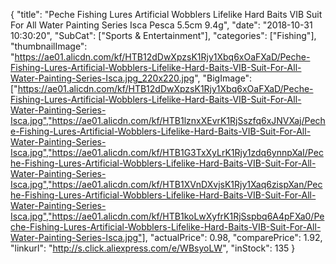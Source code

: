 {
	"title": "Peche Fishing Lures Artificial Wobblers Lifelike Hard Baits VIB Suit For All Water Painting Series Isca Pesca 5.5cm 9.4g",
	"date": "2018-10-31 10:30:20",
	"SubCat": ["Sports & Entertainment"],
	"categories": ["Fishing"],
	"thumbnailImage": "https://ae01.alicdn.com/kf/HTB12dDwXpzsK1Rjy1Xbq6xOaFXaD/Peche-Fishing-Lures-Artificial-Wobblers-Lifelike-Hard-Baits-VIB-Suit-For-All-Water-Painting-Series-Isca.jpg_220x220.jpg",
	"BigImage": ["https://ae01.alicdn.com/kf/HTB12dDwXpzsK1Rjy1Xbq6xOaFXaD/Peche-Fishing-Lures-Artificial-Wobblers-Lifelike-Hard-Baits-VIB-Suit-For-All-Water-Painting-Series-Isca.jpg","https://ae01.alicdn.com/kf/HTB1lznxXEvrK1RjSszfq6xJNVXaj/Peche-Fishing-Lures-Artificial-Wobblers-Lifelike-Hard-Baits-VIB-Suit-For-All-Water-Painting-Series-Isca.jpg","https://ae01.alicdn.com/kf/HTB1G3TxXyLrK1Rjy1zdq6ynnpXaI/Peche-Fishing-Lures-Artificial-Wobblers-Lifelike-Hard-Baits-VIB-Suit-For-All-Water-Painting-Series-Isca.jpg","https://ae01.alicdn.com/kf/HTB1XVnDXvjsK1Rjy1Xaq6zispXan/Peche-Fishing-Lures-Artificial-Wobblers-Lifelike-Hard-Baits-VIB-Suit-For-All-Water-Painting-Series-Isca.jpg","https://ae01.alicdn.com/kf/HTB1koLwXyfrK1RjSspbq6A4pFXa0/Peche-Fishing-Lures-Artificial-Wobblers-Lifelike-Hard-Baits-VIB-Suit-For-All-Water-Painting-Series-Isca.jpg"],
	"actualPrice": 0.98,
	"comparePrice": 1.92,
	"linkurl": "http://s.click.aliexpress.com/e/WBsyoLW",
	"inStock": 135
}
